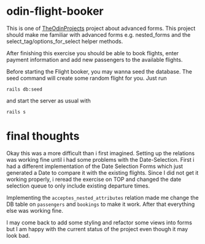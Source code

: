 # odin-flight-booker

This is one of [TheOdinProjects](https://www.theodinproject.com/courses/ruby-on-rails/lessons/building-advanced-forms) project about advanced forms. This project should make me familiar with advanced forms e.g. nested_forms and the select_tag/options_for_select helper methods. 

After finishing this exercise you should be able to book flights, enter payment information and add new passengers to the available flights.

Before starting the Flight booker, you may wanna seed the database. The seed command will create some random flight for you. Just run
```
rails db:seed
```

and start the server as usual with

```
rails s
```

# final thoughts

Okay this was a more difficult than i first imagined. Setting up the relations was working fine until i had some problems with the Date-Selection. First i had a different implementation of the Date Selection Forms which just generated a Date to compare it with the existing flights. Since I did not get it working properly, i reread the exercise on TOP and changed the date selection queue to only include existing departure times. 

Implementing the ```acceptes_nested_attributes``` relation made me change the DB table on ```passengers``` and ```bookings``` to make it work. After that everything else was working fine.

I may come back to add some styling and refactor some views into forms but I am happy with the current status of the project even though it may look bad. 